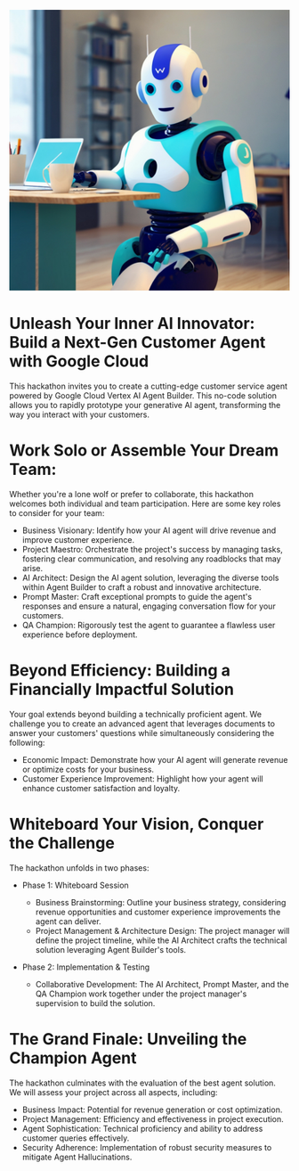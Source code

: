 ![plot](./images/DTA_Colours_BOT02.jpg)
# Unleash Your Inner AI Innovator: Build a Next-Gen Customer Agent with Google Cloud
This hackathon invites you to create a cutting-edge customer service agent powered by Google Cloud Vertex AI Agent Builder. This no-code solution allows you to rapidly prototype your generative AI agent, transforming the way you interact with your customers.
# Work Solo or Assemble Your Dream Team:
Whether you're a lone wolf or prefer to collaborate, this hackathon welcomes both individual and team participation. Here are some key roles to consider for your team:

- Business Visionary: Identify how your AI agent will drive revenue and improve customer experience.
- Project Maestro: Orchestrate the project's success by managing tasks, fostering clear communication, and resolving any roadblocks that may arise.
- AI Architect: Design the AI agent solution, leveraging the diverse tools within Agent Builder to craft a robust and innovative architecture.
- Prompt Master: Craft exceptional prompts to guide the agent's responses and ensure a natural, engaging conversation flow for your customers.
- QA Champion: Rigorously test the agent to guarantee a flawless user experience before deployment.

# Beyond Efficiency: Building a Financially Impactful Solution
Your goal extends beyond building a technically proficient agent. We challenge you to create an advanced agent that leverages documents to answer your customers' questions while simultaneously considering the following:
- Economic Impact: Demonstrate how your AI agent will generate revenue or optimize costs for your business.
- Customer Experience Improvement: Highlight how your agent will enhance customer satisfaction and loyalty.

# Whiteboard Your Vision, Conquer the Challenge
The hackathon unfolds in two phases:
- Phase 1: Whiteboard Session
    - Business Brainstorming: Outline your business strategy, considering revenue opportunities and customer experience improvements the agent can deliver.
    - Project Management & Architecture Design: The project manager will define the project timeline, while the AI Architect crafts the technical solution leveraging Agent Builder's tools.

- Phase 2: Implementation & Testing
  - Collaborative Development: The AI Architect, Prompt Master, and the QA Champion work together under the project manager's supervision to build the solution.

# The Grand Finale: Unveiling the Champion Agent
The hackathon culminates with the evaluation of the best agent solution. We will assess your project across all aspects, including:
- Business Impact: Potential for revenue generation or cost optimization.
- Project Management: Efficiency and effectiveness in project execution.
- Agent Sophistication: Technical proficiency and ability to address customer queries effectively.
- Security Adherence: Implementation of robust security measures to mitigate Agent Hallucinations.